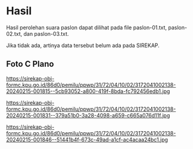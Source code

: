 # Hasil

Hasil perolehan suara paslon dapat dilihat pada file paslon-01.txt, paslon-02.txt, dan paslon-03.txt.

Jika tidak ada, artinya data tersebut belum ada pada SIREKAP.

## Foto C Plano

https://sirekap-obj-formc.kpu.go.id/86d0/pemilu/ppwp/31/72/04/10/02/3172041002138-20240215-001815--5cb93052-a800-419f-8bda-fc792456edb1.jpg

https://sirekap-obj-formc.kpu.go.id/86d0/pemilu/ppwp/31/72/04/10/02/3172041002138-20240215-001831--379a51b0-3a28-4098-a659-c665a076d11f.jpg

https://sirekap-obj-formc.kpu.go.id/86d0/pemilu/ppwp/31/72/04/10/02/3172041002138-20240215-001846--51441b4f-673c-49ad-a1cf-ac4acaa24bc1.jpg
